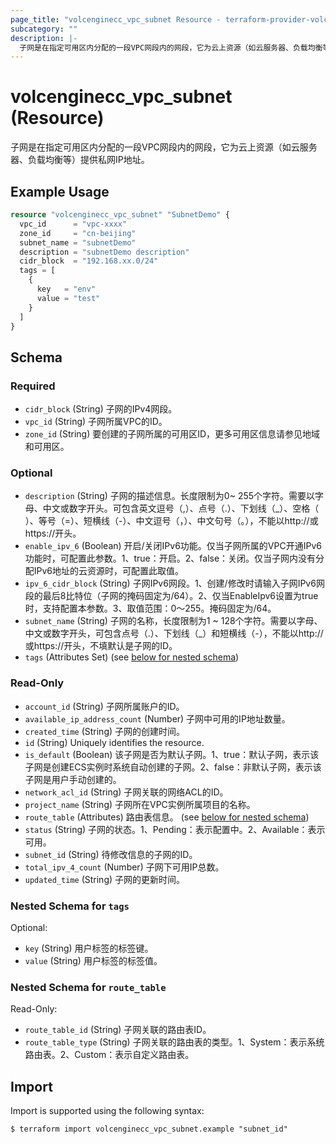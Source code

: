```yaml
---
page_title: "volcenginecc_vpc_subnet Resource - terraform-provider-volcenginecc"
subcategory: ""
description: |-
  子网是在指定可用区内分配的一段VPC网段内的网段，它为云上资源（如云服务器、负载均衡等）提供私网IP地址。
---
```


# volcenginecc_vpc_subnet (Resource)

子网是在指定可用区内分配的一段VPC网段内的网段，它为云上资源（如云服务器、负载均衡等）提供私网IP地址。

## Example Usage

```terraform
resource "volcenginecc_vpc_subnet" "SubnetDemo" {
  vpc_id      = "vpc-xxxx"
  zone_id     = "cn-beijing"
  subnet_name = "subnetDemo"
  description = "subnetDemo description"
  cidr_block  = "192.168.xx.0/24"
  tags = [
    {
      key   = "env"
      value = "test"
    }
  ]
}
```

<!-- schema generated by tfplugindocs -->
## Schema

### Required

- `cidr_block` (String) 子网的IPv4网段。
- `vpc_id` (String) 子网所属VPC的ID。
- `zone_id` (String) 要创建的子网所属的可用区ID，更多可用区信息请参见地域和可用区。

### Optional

- `description` (String) 子网的描述信息。长度限制为0~ 255个字符。需要以字母、中文或数字开头。可包含英文逗号（,）、点号（.）、下划线（_）、空格（ ）、等号（=）、短横线（-）、中文逗号（，）、中文句号（。），不能以http://或https://开头。
- `enable_ipv_6` (Boolean) 开启/关闭IPv6功能。仅当子网所属的VPC开通IPv6功能时，可配置此参数。1、true：开启。2、false：关闭。仅当子网内没有分配IPv6地址的云资源时，可配置此取值。
- `ipv_6_cidr_block` (String) 子网IPv6网段。1、创建/修改时请输入子网IPv6网段的最后8比特位（子网的掩码固定为/64）。2、仅当EnableIpv6设置为true时，支持配置本参数。3、取值范围：0～255。掩码固定为/64。
- `subnet_name` (String) 子网的名称，长度限制为1 ~ 128个字符。需要以字母、中文或数字开头，可包含点号（.）、下划线（_）和短横线（-），不能以http://或https://开头，不填默认是子网的ID。
- `tags` (Attributes Set) (see [below for nested schema](#nestedatt--tags))

### Read-Only

- `account_id` (String) 子网所属账户的ID。
- `available_ip_address_count` (Number) 子网中可用的IP地址数量。
- `created_time` (String) 子网的创建时间。
- `id` (String) Uniquely identifies the resource.
- `is_default` (Boolean) 该子网是否为默认子网。1、true：默认子网，表示该子网是创建ECS实例时系统自动创建的子网。2、false：非默认子网，表示该子网是用户手动创建的。
- `network_acl_id` (String) 子网关联的网络ACL的ID。
- `project_name` (String) 子网所在VPC实例所属项目的名称。
- `route_table` (Attributes) 路由表信息。 (see [below for nested schema](#nestedatt--route_table))
- `status` (String) 子网的状态。1、Pending：表示配置中。2、Available：表示可用。
- `subnet_id` (String) 待修改信息的子网的ID。
- `total_ipv_4_count` (Number) 子网下可用IP总数。
- `updated_time` (String) 子网的更新时间。

<a id="nestedatt--tags"></a>
### Nested Schema for `tags`

Optional:

- `key` (String) 用户标签的标签键。
- `value` (String) 用户标签的标签值。


<a id="nestedatt--route_table"></a>
### Nested Schema for `route_table`

Read-Only:

- `route_table_id` (String) 子网关联的路由表ID。
- `route_table_type` (String) 子网关联的路由表的类型。1、System：表示系统路由表。2、Custom：表示自定义路由表。

## Import

Import is supported using the following syntax:

```shell
$ terraform import volcenginecc_vpc_subnet.example "subnet_id"
```